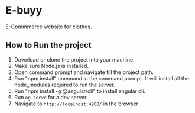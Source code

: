 # E-buyy
E-Commmerce website for clothes.

## How to Run the project

1. Download or clone the project into your machine.
2. Make sure Node.js is installed.
3. Open command prompt and navigate till the project path.
4. Run "npm install" command in the command prompt. It will install all the node_modules required to run the server.
5. Run "npm install -g @angular/cli" to install angular cli.
6. Run `ng serve` for a dev server. 
7. Navigate to `http://localhost:4200/` in the browser

